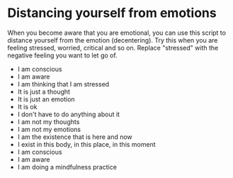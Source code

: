 # Distancing yourself from emotions

When you become aware that you are emotional, you can use this script to distance yourself from the emotion (decentering). Try this when you are feeling stressed, worried, critical and so on. Replace "stressed" with the negative feeling you want to let go of.

- I am conscious
- I am aware
- I am thinking that I am stressed 
- It is just a thought
- It is just an emotion
- It is ok
- I don't have to do anything about it
- I am not my thoughts
- I am not my emotions
- I am the existence that is here and now
- I exist in this body, in this place, in this moment
- I am conscious
- I am aware
- I am doing a mindfulness practice
